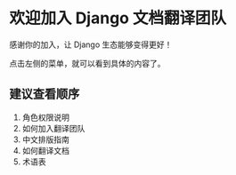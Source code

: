 # 欢迎加入 Django 文档翻译团队

感谢你的加入，让 Django 生态能够变得更好！

点击左侧的菜单，就可以看到具体的内容了。

## 建议查看顺序

1. 角色权限说明
2. 如何加入翻译团队
3. 中文排版指南
4. 如何翻译文档
5. 术语表
